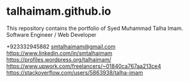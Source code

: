# talhaimam.github.io

This repository contains the portfolio of Syed Muhammad Talha Imam.
Software Engineer / Web Developer

+923332945882
smtalhaimam@gmail.com
https://www.linkedin.com/in/smtalhaimam
https://profiles.wordpress.org/talhaimam/
https://www.upwork.com/freelancers/~01840ca767aa213ce4
https://stackoverflow.com/users/5863938/talha-imam
